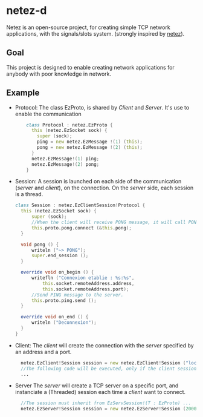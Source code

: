 # netez-d

Netez is an open-source project, for creating simple TCP network applications, with the signals/slots system. (strongly inspired by [netez](https://launchpad.net/netez)).

## Goal

This project is designed to enable creating network applications for anybody with poor knowledge in network.  

## Example

- Protocol:
  The class EzProto, is shared by *Client* and *Server*. It's use to enable the communication

  ```D
      class Protocol : netez.EzProto {
        this (netez.EzSocket sock) {
          super (sock); 
          ping = new netez.EzMessage !(1) (this);
          pong = new netez.EzMessage !(2) (this);
        }
        netez.EzMessage!(1) ping;
        netez.EzMessage!(2) pong;
      }
  ```
  
- Session: A session is launched on each side of the communication (*server* and *client*), on the connection.
  On the *server* side, each session is a thread.

  ```D
  class Session : netez.EzClientSession!Protocol {
    this (netez.EzSocket sock) {
	    super (sock);
	    //When the client will receive PONG message, it will call PONG method.
	    this.proto.pong.connect (&this.pong); 
    }

    void pong () {
	    writeln ("~> PONG");
	    super.end_session ();
    }    

    override void on_begin () {
	    writefln ("Connexion etablie : %s:%s",
		    this.socket.remoteAddress.address,
		    this.socket.remoteAddress.port);
	    //Send PING message to the server.
	    this.proto.ping.send ();
    }

    override void on_end () {
	    writeln ("Deconnexion");
    }
  }
  ```

- Client: 
  The *client* will create the connection with the *server* specified by an address and a port.
  ```D
    netez.EzClient!Session session = new netez.EzClient!Session ("localhost", 2000);
    //The following code will be executed, only if the client session has ended.
    ...
  ```

- Server
  The *server* will create a TCP server on a specific port, and instanciate a (Threaded) session each time a *client* want to connect.
  ```D
    //The session must inherit from EzServSession!(T : EzProto) ...
    netez.EzServer!Session session = new netez.EzServer!Session (2000);
  ```

